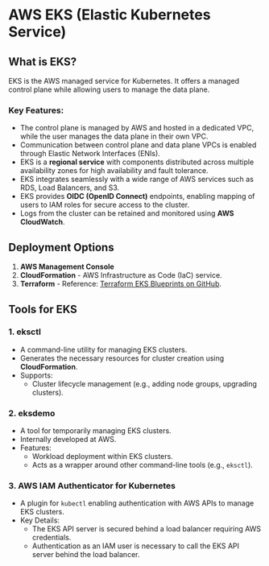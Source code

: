 # AWS EKS (Elastic Kubernetes Service)

## What is EKS?

EKS is the AWS managed service for Kubernetes. It offers a managed control plane while allowing users to manage the data plane.

### Key Features:
- The control plane is managed by AWS and hosted in a dedicated VPC, while the user manages the data plane in their own VPC.
- Communication between control plane and data plane VPCs is enabled through Elastic Network Interfaces (ENIs).
- EKS is a **regional service** with components distributed across multiple availability zones for high availability and fault tolerance.
- EKS integrates seamlessly with a wide range of AWS services such as RDS, Load Balancers, and S3.
- EKS provides **OIDC (OpenID Connect)** endpoints, enabling mapping of users to IAM roles for secure access to the cluster.
- Logs from the cluster can be retained and monitored using **AWS CloudWatch**.

## Deployment Options
1. **AWS Management Console**
2. **CloudFormation** - AWS Infrastructure as Code (IaC) service.
3. **Terraform** - Reference: [Terraform EKS Blueprints on GitHub](https://github.com/terraform-aws-modules/terraform-aws-eks).

## Tools for EKS

### 1. **eksctl**
- A command-line utility for managing EKS clusters.
- Generates the necessary resources for cluster creation using **CloudFormation**.
- Supports:
  - Cluster lifecycle management (e.g., adding node groups, upgrading clusters).

### 2. **eksdemo**
- A tool for temporarily managing EKS clusters.
- Internally developed at AWS.
- Features:
  - Workload deployment within EKS clusters.
  - Acts as a wrapper around other command-line tools (e.g., `eksctl`).

### 3. **AWS IAM Authenticator for Kubernetes**
- A plugin for `kubectl` enabling authentication with AWS APIs to manage EKS clusters.
- Key Details:
  - The EKS API server is secured behind a load balancer requiring AWS credentials.
  - Authentication as an IAM user is necessary to call the EKS API server behind the load balancer.
